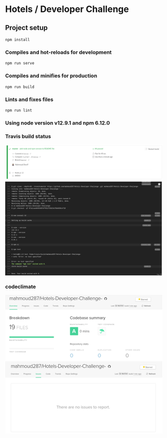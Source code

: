 # Hotels / Developer Challenge

## Project setup

```
npm install
```

### Compiles and hot-reloads for development

```
npm run serve
```

### Compiles and minifies for production

```
npm run build
```

### Lints and fixes files

```
npm run lint
```

### Using node version v12.9.1 and npm 6.12.0

### Travis build status

![](readMe_images/1.png)
![](readMe_images/2.png)

### codeclimate

![](readMe_images/3.png)
![](readMe_images/4.png)
